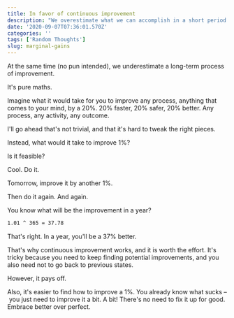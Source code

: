 ```yaml
---
title: In favor of continuous improvement
description: "We overestimate what we can accomplish in a short period of time."
date: '2020-09-07T07:36:01.570Z'
categories: ''
tags: ['Random Thoughts']
slug: marginal-gains
---
```


At the same time (no pun intended), we underestimate a long-term process of improvement.

It's pure maths.

Imagine what it would take for you to improve any process, anything that comes to your mind, by a 20%. 20% faster, 20% safer, 20% better. Any process, any activity, any outcome.

I'll go ahead that's not trivial, and that it's hard to tweak the right pieces.

Instead, what would it take to improve 1%?

Is it feasible?

Cool. Do it.

Tomorrow, improve it by another 1%.

Then do it again. And again.

You know what will be the improvement in a year?

```bash
1.01 ^ 365 = 37.78
```

That's right. In a year, you'll be a 37% better.

That's why continuous improvement works, and it is worth the effort. It's tricky because you need to keep finding potential improvements, and you also need not to go back to previous states.

However, it pays off.

Also, it's easier to find how to improve a 1%. You already know what sucks – you just need to improve it a bit. A bit! There's no need to fix it up for good. Embrace better over perfect.